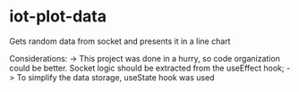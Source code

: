 # iot-plot-data
Gets random data from socket and presents it in a line chart

Considerations:
-> This project was done in a hurry, so code organization could be better. Socket logic should be extracted
from the useEffect hook;
-> To simplify the data storage, useState hook was used